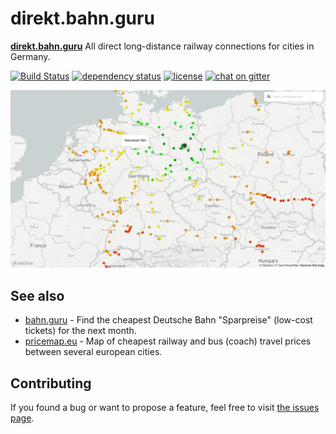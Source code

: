 # direkt.bahn.guru

**[direkt.bahn.guru](https://direkt.bahn.guru/)** All direct long-distance railway connections for cities in Germany.

[![Build Status](https://travis-ci.org/juliuste/direkt.bahn.guru.svg?branch=master)](https://travis-ci.org/juliuste/direkt.bahn.guru)
[![dependency status](https://img.shields.io/david/juliuste/direkt.bahn.guru.svg)](https://david-dm.org/juliuste/direkt.bahn.guru)
[![license](https://img.shields.io/github/license/juliuste/direkt.bahn.guru.svg?style=flat)](license)
[![chat on gitter](https://badges.gitter.im/juliuste.svg)](https://gitter.im/juliuste)

[![direkt.bahn.guru](assets/screenshot.png)](https://direkt.bahn.guru)

## See also

- [bahn.guru](https://github.com/juliuste/bahn.guru) - Find the cheapest Deutsche Bahn "Sparpreise" (low-cost tickets) for the next month.
- [pricemap.eu](https://github.com/juliuste/travel-price-map) - Map of cheapest railway and bus (coach) travel prices between several european cities.

## Contributing

If you found a bug or want to propose a feature, feel free to visit [the issues page](https://github.com/juliuste/direkt.bahn.guru/issues).
